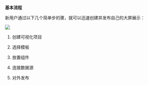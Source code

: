 **基本流程**

新用户通过以下几个简单步的骤，就可以迅速创建并发布自己的大屏展示：





![](https://mc.qcloudimg.com/static/img/6f7c84a756f3590ce76786038a67a0c3/image.svg)




1. 创建可视化项目


2. 选择模板


3. 放置组件


4. 连接数据源


5. 对外发布
